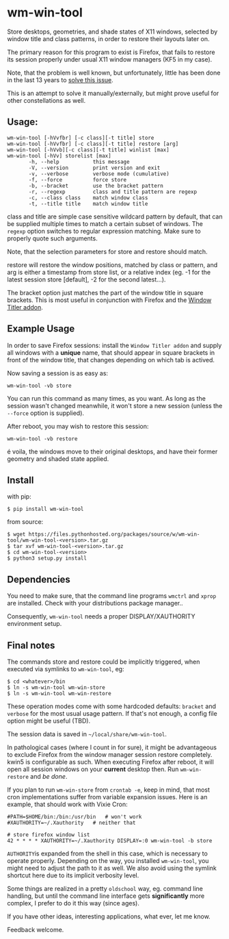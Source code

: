 wm-win-tool
===========
Store desktops, geometries, and shade states of X11 windows, selected by
window title and class patterns, in order to restore their layouts later on.

The primary reason for this program to exist is Firefox, that fails to restore
its session properly under usual X11 window managers (KF5 in my case).

Note, that the problem is well known, but unfortunately, little has been done
in the last 13 years to [solve this issue](https://bugzilla.mozilla.org/show_bug.cgi?id=372650).

This is an attempt to solve it manually/externally, but might prove useful for
other constellations as well.

Usage:
------
```
wm-win-tool [-hVvfbr] [-c class][-t title] store
wm-win-tool [-hVvfbr] [-c class][-t title] restore [arg]
wm-win-tool [-hVvb][-c class][-t title] winlist [max]
wm-win-tool [-hVv] storelist [max]
       -h, --help           this message
       -V, --version        print version and exit
       -v, --verbose        verbose mode (cumulative)
       -f, --force          force store
       -b, --bracket        use the bracket pattern
       -r, --regexp         class and title pattern are regexp
       -c, --class class    match window class
       -t, --title title    match window title
```

class and title are simple case sensitive wildcard pattern by default, that
can be supplied multiple times to match a certain subset of windows. The 
`regexp` option switches to regular expression matching. Make sure to properly
quote such arguments.

Note, that the selection parameters for store and restore should match.

restore will restore the window positions, matched by class or pattern, and
arg is either a timestamp from store list, or a relative index (eg. -1 for
the latest session store [default], -2 for the second latest...).

The bracket option just matches the part of the window title in square
brackets. This is most useful in conjunction with Firefox and the
[Window Titler addon](https://github.com/tpamula/webextension-window-titler).

Example Usage
-------------
In order to save Firefox sessions: install the `Window Titler addon` and
supply all windows with a **unique** name, that should appear in square
brackets in front of the window title, that changes depending on which tab
is actived.

Now saving a session is as easy as:
```
wm-win-tool -vb store
```

You can run this command as many times, as you want. As long as the session
wasn't changed meanwhile, it won't store a new session (unless the `--force`
option is supplied).

After reboot, you may wish to restore this session:
```
wm-win-tool -vb restore
```
é voila, the windows move to their original desktops, and have their former
geometry and shaded state applied.

Install
-------
with pip:
```
$ pip install wm-win-tool
```

from source:
```
$ wget https://files.pythonhosted.org/packages/source/w/wm-win-tool/wm-win-tool-<version>.tar.gz
$ tar xvf wm-win-tool-<version>.tar.gz
$ cd wm-win-tool-<version>
$ python3 setup.py install
```

Dependencies
------------
You need to make sure, that the command line programs `wmctrl` and `xprop` are
installed. Check with your distributions package manager..

Consequently, `wm-win-tool` needs a proper DISPLAY/XAUTHORITY environment
setup.

Final notes
-----------
The commands store and restore could be implicitly triggered, when executed
via symlinks to `wm-win-tool`, eg:
```
$ cd <whatever>/bin
$ ln -s wm-win-tool wm-win-store
$ ln -s wm-win-tool wm-win-restore
```
These operation modes come with some hardcoded defaults: `bracket` and
`verbose` for the most usual usage pattern. If that's not enough, a config
file option might be useful (TBD).

The session data is saved in `~/local/share/wm-win-tool`.

In pathological cases (where I count in for sure), it might be advantageous 
to exclude Firefox from the window manager session restore completely. kwin5
is configurable as such. When executing Firefox after reboot, it will open all
session windows on your **current** desktop then. Run `wm-win-restore` and *be
done*.

If you plan to run `wm-win-store` from `crontab -e`, keep in mind, that most
cron implementations suffer from variable expansion issues. Here is an
example, that should work with Vixie Cron:
```
#PATH=$HOME/bin:/bin:/usr/bin	# won't work
#XAUTHORITY=~/.Xauthority	# neither that

# store firefox window list
42 * * * * XAUTHORITY=~/.Xauthority DISPLAY=:0 wm-win-tool -b store
```
`AUTHORITY`is expanded from the shell in this case, which is necessary to
operate properly. Depending on the way, you installed `wm-win-tool`, you might
need to adjust the path to it as well. We also avoid using the symlink
shortcut here due to its implicit verbosity level.

Some things are realized in a pretty `oldschool` way, eg. command line
handling, but until the command line interface gets **significantly** more
complex, I prefer to do it this way (since ages).

If you have other ideas, interesting applications, what ever, let me know.

Feedback welcome.
